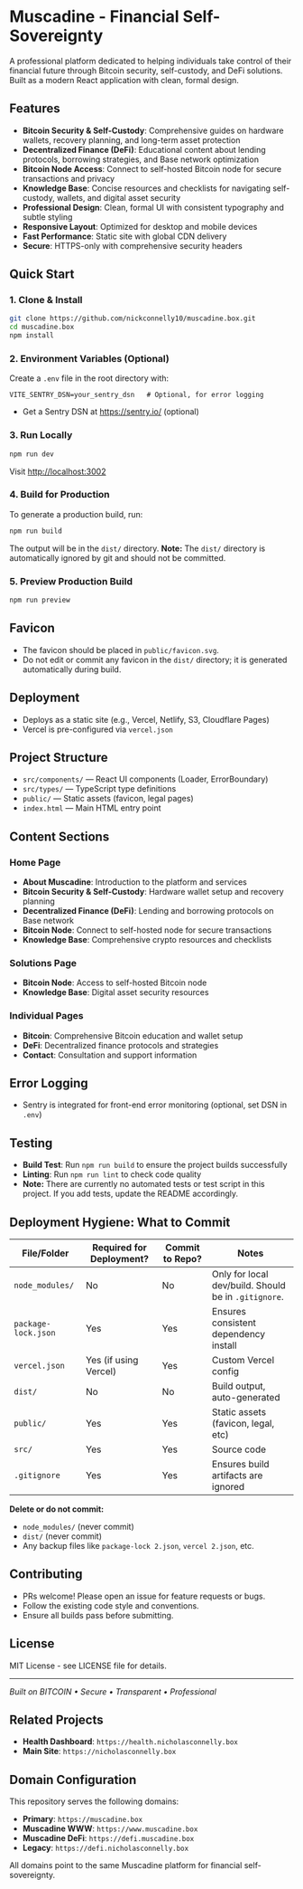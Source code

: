 # Muscadine - Financial Self-Sovereignty

A professional platform dedicated to helping individuals take control of their financial future through Bitcoin security, self-custody, and DeFi solutions. Built as a modern React application with clean, formal design.

## Features

- **Bitcoin Security & Self-Custody**: Comprehensive guides on hardware wallets, recovery planning, and long-term asset protection
- **Decentralized Finance (DeFi)**: Educational content about lending protocols, borrowing strategies, and Base network optimization
- **Bitcoin Node Access**: Connect to self-hosted Bitcoin node for secure transactions and privacy
- **Knowledge Base**: Concise resources and checklists for navigating self-custody, wallets, and digital asset security
- **Professional Design**: Clean, formal UI with consistent typography and subtle styling
- **Responsive Layout**: Optimized for desktop and mobile devices
- **Fast Performance**: Static site with global CDN delivery
- **Secure**: HTTPS-only with comprehensive security headers

## Quick Start

### 1. Clone & Install

```bash
git clone https://github.com/nickconnelly10/muscadine.box.git
cd muscadine.box
npm install
```

### 2. Environment Variables (Optional)

Create a `.env` file in the root directory with:

```
VITE_SENTRY_DSN=your_sentry_dsn   # Optional, for error logging
```

- Get a Sentry DSN at https://sentry.io/ (optional)

### 3. Run Locally

```bash
npm run dev
```
Visit [http://localhost:3002](http://localhost:3002)

### 4. Build for Production

To generate a production build, run:

```bash
npm run build
```

The output will be in the `dist/` directory. **Note:** The `dist/` directory is automatically ignored by git and should not be committed.

### 5. Preview Production Build

```bash
npm run preview
```

## Favicon

- The favicon should be placed in `public/favicon.svg`.
- Do not edit or commit any favicon in the `dist/` directory; it is generated automatically during build.

## Deployment

- Deploys as a static site (e.g., Vercel, Netlify, S3, Cloudflare Pages)
- Vercel is pre-configured via `vercel.json`

## Project Structure

- `src/components/` — React UI components (Loader, ErrorBoundary)
- `src/types/` — TypeScript type definitions
- `public/` — Static assets (favicon, legal pages)
- `index.html` — Main HTML entry point

## Content Sections

### Home Page
- **About Muscadine**: Introduction to the platform and services
- **Bitcoin Security & Self-Custody**: Hardware wallet setup and recovery planning
- **Decentralized Finance (DeFi)**: Lending and borrowing protocols on Base network
- **Bitcoin Node**: Connect to self-hosted node for secure transactions
- **Knowledge Base**: Comprehensive crypto resources and checklists

### Solutions Page
- **Bitcoin Node**: Access to self-hosted Bitcoin node
- **Knowledge Base**: Digital asset security resources

### Individual Pages
- **Bitcoin**: Comprehensive Bitcoin education and wallet setup
- **DeFi**: Decentralized finance protocols and strategies
- **Contact**: Consultation and support information

## Error Logging

- Sentry is integrated for front-end error monitoring (optional, set DSN in `.env`)

## Testing

- **Build Test**: Run `npm run build` to ensure the project builds successfully
- **Linting**: Run `npm run lint` to check code quality
- **Note:** There are currently no automated tests or test script in this project. If you add tests, update the README accordingly.

## Deployment Hygiene: What to Commit

| File/Folder         | Required for Deployment? | Commit to Repo? | Notes                                 |
|---------------------|-------------------------|-----------------|---------------------------------------|
| `node_modules/`     | No                      | No              | Only for local dev/build. Should be in `.gitignore`. |
| `package-lock.json` | Yes                     | Yes             | Ensures consistent dependency install |
| `vercel.json`       | Yes (if using Vercel)   | Yes             | Custom Vercel config                  |
| `dist/`             | No                      | No              | Build output, auto-generated          |
| `public/`           | Yes                     | Yes             | Static assets (favicon, legal, etc)   |
| `src/`              | Yes                     | Yes             | Source code                           |
| `.gitignore`        | Yes                     | Yes             | Ensures build artifacts are ignored   |

**Delete or do not commit:**
- `node_modules/` (never commit)
- `dist/` (never commit)
- Any backup files like `package-lock 2.json`, `vercel 2.json`, etc.

## Contributing

- PRs welcome! Please open an issue for feature requests or bugs.
- Follow the existing code style and conventions.
- Ensure all builds pass before submitting.

## License

MIT License - see LICENSE file for details.

---

*Built on BITCOIN • Secure • Transparent • Professional*

## Related Projects

- **Health Dashboard**: `https://health.nicholasconnelly.box`
- **Main Site**: `https://nicholasconnelly.box`

## Domain Configuration

This repository serves the following domains:
- **Primary**: `https://muscadine.box`
- **Muscadine WWW**: `https://www.muscadine.box`
- **Muscadine DeFi**: `https://defi.muscadine.box`
- **Legacy**: `https://defi.nicholasconnelly.box`

All domains point to the same Muscadine platform for financial self-sovereignty. 